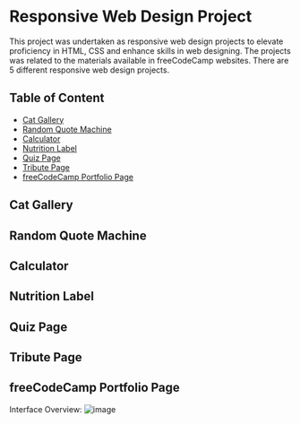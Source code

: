 # Responsive Web Design Project

This project was undertaken as responsive web design projects to elevate proficiency in HTML, CSS and enhance skills in web designing. The projects was related to the materials available in freeCodeCamp websites. There are 5 different responsive web design projects.


## Table of Content
- [Cat Gallery](#Cat-Gallery)
- [Random Quote Machine](#Random-Quote-Machine)
- [Calculator](#Calculator)
- [Nutrition Label](#Nutrition-Label)
- [Quiz Page](#Quiz-Page)
- [Tribute Page](#Tribute-Page)
- [freeCodeCamp Portfolio Page](#freeCodeCamp-Portfolio-Page)


## Cat Gallery


## Random Quote Machine

## Calculator

## Nutrition Label

## Quiz Page

## Tribute Page

## freeCodeCamp Portfolio Page


Interface Overview:
![image](https://github.com/user-attachments/assets/1025fe42-0972-4335-ae46-b3694b00b36c)
